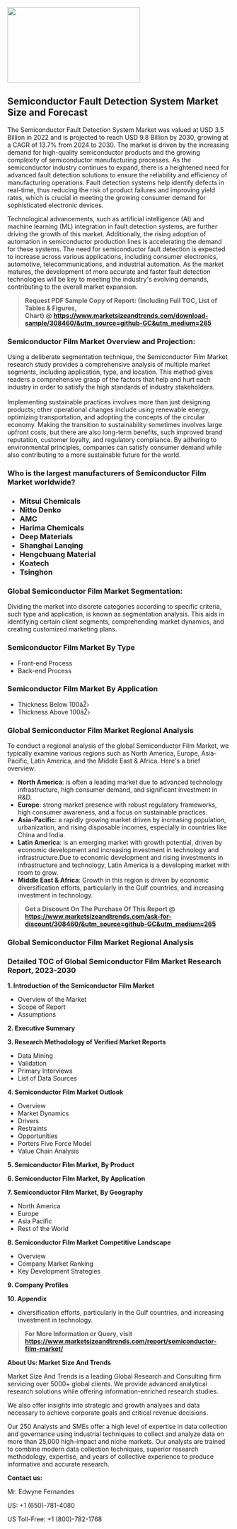 <p><img class="alignnone size-medium wp-image-20088" src="https://ffe5etoiles.com/wp-content/uploads/2024/12/MST1-300x171.png" alt="" width="300" height="171" /></p><h2>Semiconductor Fault Detection System Market Size and Forecast</h2><p>The Semiconductor Fault Detection System Market was valued at USD 3.5 Billion in 2022 and is projected to reach USD 9.8 Billion by 2030, growing at a CAGR of 13.7% from 2024 to 2030. The market is driven by the increasing demand for high-quality semiconductor products and the growing complexity of semiconductor manufacturing processes. As the semiconductor industry continues to expand, there is a heightened need for advanced fault detection solutions to ensure the reliability and efficiency of manufacturing operations. Fault detection systems help identify defects in real-time, thus reducing the risk of product failures and improving yield rates, which is crucial in meeting the growing consumer demand for sophisticated electronic devices.</p><p>Technological advancements, such as artificial intelligence (AI) and machine learning (ML) integration in fault detection systems, are further driving the growth of this market. Additionally, the rising adoption of automation in semiconductor production lines is accelerating the demand for these systems. The need for semiconductor fault detection is expected to increase across various applications, including consumer electronics, automotive, telecommunications, and industrial automation. As the market matures, the development of more accurate and faster fault detection technologies will be key to meeting the industry's evolving demands, contributing to the overall market expansion.</p></p><blockquote id="" class=""><strong>Request PDF Sample Copy of Report: (Including Full TOC, List of Tables &amp; Figures, Chart)&nbsp;@&nbsp;<strong><a href="https://www.marketsizeandtrends.com/download-sample/308460/&utm_source=github-GC&utm_medium=265" target="_blank">https://www.marketsizeandtrends.com/download-sample/308460/&utm_source=github-GC&utm_medium=265</a></strong></strong></blockquote><h3 id="" class="">Semiconductor Film Market&nbsp;Overview and Projection:</h3><p id="" class="">Using a deliberate segmentation technique, the Semiconductor Film Market research study provides a comprehensive analysis of multiple market segments, including application, type, and location. This method gives readers a comprehensive grasp of the factors that help and hurt each industry in order to satisfy the high standards of industry stakeholders. <br /> <br />Implementing sustainable practices involves more than just designing products; other operational changes include using renewable energy, optimizing transportation, and adopting the concepts of the circular economy. Making the transition to sustainability sometimes involves large upfront costs, but there are also long-term benefits, such improved brand reputation, customer loyalty, and regulatory compliance. By adhering to environmental principles, companies can satisfy consumer demand while also contributing to a more sustainable future for the world.</p><h3 id="" class="">Who is the largest manufacturers of&nbsp;Semiconductor Film Market worldwide?</h3><h3 class=""><p><ul><li>Mitsui Chemicals </li><li> Nitto Denko </li><li> AMC </li><li> Harima Chemicals </li><li> Deep Materials </li><li> Shanghai Lanqing </li><li> Hengchuang Material </li><li> Koatech </li><li> Tsinghon</li></ul></p></h3><h3 id="" class="">Global&nbsp;Semiconductor Film Market Segmentation:</h3><p id="" class="">Dividing the market into discrete categories according to specific criteria, such type and application, is known as segmentation analysis. This aids in identifying certain client segments, comprehending market dynamics, and creating customized marketing plans.</p><h3 id="" class="">Semiconductor Film Market&nbsp;By Type</h3><p><p><ul><li>Front-end Process</li><li> Back-end Process</p></li></ul></p></p><h3 id="" class="">Semiconductor Film Market&nbsp;By Application</h3><p class=""><p><ul><li>Thickness Below 100ãŽ›</li><li> Thickness Above 100ãŽ›</li></ul></p></p><h3 id="" class="">Global Semiconductor Film Market Regional Analysis</h3><p id="" class="">To conduct a regional analysis of the global Semiconductor Film Market, we typically examine various regions such as North America, Europe, Asia-Pacific, Latin America, and the Middle East &amp; Africa. Here's a brief overview:</p><ul><li><strong>North America</strong>: is often a leading market due to advanced technology infrastructure, high consumer demand, and significant investment in R&amp;D.</li><li><strong>Europe</strong>: strong market presence with robust regulatory frameworks, high consumer awareness, and a focus on sustainable practices.</li><li><strong>Asia-Pacific</strong>: a rapidly growing market driven by increasing population, urbanization, and rising disposable incomes, especially in countries like China and India.</li><li><strong>Latin America</strong>: is an emerging market with growth potential, driven by economic development and increasing investment in technology and infrastructure.Due to economic development and rising investments in infrastructure and technology, Latin America is a developing market with room to grow.</li><li><strong>Middle East &amp; Africa</strong>: Growth in this region is driven by economic diversification efforts, particularly in the Gulf countries, and increasing investment in technology.</li></ul><blockquote id="" class=""><strong>Get a Discount On The Purchase Of This Report @ <strong><a href="https://www.marketsizeandtrends.com/ask-for-discount/308460/&utm_source=github-GC&utm_medium=265" target="_blank">https://www.marketsizeandtrends.com/ask-for-discount/308460/&utm_source=github-GC&utm_medium=265</a></strong></strong></blockquote><h3 id="" class="">Global Semiconductor Film Market Regional Analysis</h3><h3 id="" class="">Detailed TOC of Global Semiconductor Film Market Research Report, 2023-2030</h3><p id="" class=""><strong>1. Introduction of the Semiconductor Film Market</strong></p><ul><li>Overview of the Market</li><li>Scope of Report</li><li>Assumptions</li></ul><p id="" class=""><strong>2. Executive Summary</strong></p><p id="" class=""><strong>3. Research Methodology of Verified Market Reports</strong></p><ul><li>Data Mining</li><li>Validation</li><li>Primary Interviews</li><li>List of Data Sources</li></ul><p id="" class=""><strong>4. Semiconductor Film Market Outlook</strong></p><ul><li>Overview</li><li>Market Dynamics</li><li>Drivers</li><li>Restraints</li><li>Opportunities</li><li>Porters Five Force Model</li><li>Value Chain Analysis</li></ul><p id="" class=""><strong>5. Semiconductor Film Market, By Product</strong></p><p id="" class=""><strong>6. Semiconductor Film Market, By Application</strong></p><p id="" class=""><strong>7. Semiconductor Film Market, By Geography</strong></p><ul><li>North America</li><li>Europe</li><li>Asia Pacific</li><li>Rest of the World</li></ul><p id="" class=""><strong>8. Semiconductor Film Market Competitive Landscape</strong></p><ul><li>Overview</li><li>Company Market Ranking</li><li>Key Development Strategies</li></ul><p id="" class=""><strong>9. Company Profiles</strong></p><p id="" class=""><strong>10. Appendix</strong></p><ul><li>diversification efforts, particularly in the Gulf countries, and increasing investment in technology.</li></ul><blockquote id="" class=""><strong>For More Information or Query, visit <strong><strong><a href="https://www.marketsizeandtrends.com/report/semiconductor-film-market/" target="_blank">https://www.marketsizeandtrends.com/report/semiconductor-film-market/</a></strong></strong></strong></blockquote><p id="" class=""><strong>About Us: Market Size And Trends</strong></p><p id="" class="">Market Size And Trends is a leading Global Research and Consulting firm servicing over 5000+ global clients. We provide advanced analytical research solutions while offering information-enriched research studies.</p><p id="" class="">We also offer insights into strategic and growth analyses and data necessary to achieve corporate goals and critical revenue decisions.</p><p id="" class="">Our 250 Analysts and SMEs offer a high level of expertise in data collection and governance using industrial techniques to collect and analyze data on more than 25,000 high-impact and niche markets. Our analysts are trained to combine modern data collection techniques, superior research methodology, expertise, and years of collective experience to produce informative and accurate research.</p><p id="" class=""><strong>Contact us:</strong></p><p id="" class="">Mr. Edwyne Fernandes</p><p id="" class="">US: +1 (650)-781-4080</p><p id="" class="">US Toll-Free: +1 (800)-782-1768</p>
